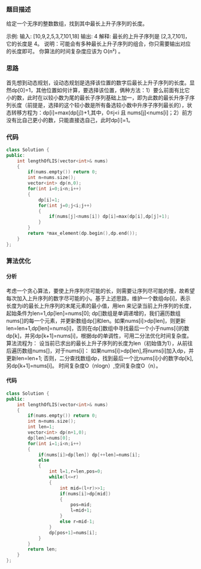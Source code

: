 ### 题目描述

给定一个无序的整数数组，找到其中最长上升子序列的长度。

示例:
输入: [10,9,2,5,3,7,101,18]
输出: 4 
解释: 最长的上升子序列是 [2,3,7,101]，它的长度是 4。
说明：可能会有多种最长上升子序列的组合，你只需要输出对应的长度即可。
你算法的时间复杂度应该为 O(n²) 。

### 思路

首先想到动态规划，设动态规划是选择该位置的数字后最长上升子序列的长度。显然dp[0]=1，其他位置如何计算，要选择该位置，俩种方法：1）要么前面有比它小的数，此时在以较小数为尾的最长子序列基础上加一，即为此数的最长升序子序列长度（前提是，选择的这个较小数是所有备选较小数中升序子序列最长的），状态转移方程为：dp[i]=max(dp[j])+1,其中，0≤j<i 且 nums[j]<nums[i]；2）前方没有比自己更小的数，只能直接选自己，此时dp[i]=1。

### 代码

```c++
class Solution {
public:
    int lengthOfLIS(vector<int>& nums) 
    {
        if(nums.empty()) return 0;
        int n=nums.size();
        vector<int> dp(n,0);
        for(int i=0;i<n;i++)
        {
            dp[i]=1;
            for(int j=0;j<i;j++)
            {
                if(nums[j]<nums[i]) dp[i]=max(dp[i],dp[j]+1);
            }
        }
        return *max_element(dp.begin(),dp.end());
    }
};
```

### 算法优化

#### 分析

考虑一个贪心算法，要使上升序列尽可能的长，则需要让序列尽可能的慢，故希望每次加入上升序列的数字尽可能的小。基于上述思路，维护一个数组dp[i]，表示长度为i的最长上升序列的末尾元素的最小值，用len 来记录当前上升序列的长度，起始条件为len=1,dp[len]=nums[0];
dp[]数组是单调递增的，我们遍历数组nums[]的每一个元素，并更新数组dp[]和len。如果nums[i]>dp[len]，则更新len=len+1,dp[len]=nums[i]，否则在dp[]数组中寻找最后一个小于nums[i]的数dp[k]，并另dp[k+1]=nums[i]，根据dp的单调性，可用二分法优化时间复杂度。算法流程为：
设当前已求出的最长上升子序列的长度为len（初始值为1），从前往后遍历数组nums[]，对于nums[i]：
		如果nums[i]>dp[len],将nums[i]加入dp，并更新len=len+1;
		否则，二分查找数组dp，找到最后一个比nums[i]小的数字dp[k],另dp[k+1]=nums[i]。
时间复杂度O（nlogn）,空间复杂度O（n）。

#### 代码

```c++
class Solution {
public:
    int lengthOfLIS(vector<int>& nums) 
    {
        if(nums.empty()) return 0;
        int n=nums.size();
        int len=1;
        vector<int> dp(n+1,0);
        dp[len]=nums[0];
        for(int i=1;i<n;i++)
        {
            if(nums[i]>dp[len]) dp[++len]=nums[i];
            else
            {
                int l=1,r=len,pos=0;
                while(l<=r)
                {
                    int mid=(l+r)>>1;
                    if(nums[i]>dp[mid])
                    {
                        pos=mid;
                        l=mid+1;
                    }
                    else r=mid-1;
                }
                dp[pos+1]=nums[i];
            }
        }
        return len;
    }
};
```


